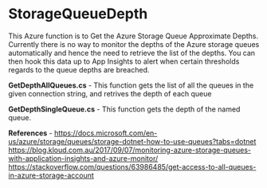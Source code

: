 # StorageQueueDepth

This Azure function is to Get the Azure Storage Queue Approximate Depths. Currently there is no way to monitor the depths of the Azure storage queues automatically and hence the need to retrieve the list of the depths. You can then hook this data up to App Insights to alert when certain thresholds regards to the queue depths are breached.

**GetDepthAllQueues.cs** - This function gets the list of all the queues in the given connection string, and retrives the depth of each queue

**GetDepthSingleQueue.cs** - This function gets the depth of the named queue.

**References** - https://docs.microsoft.com/en-us/azure/storage/queues/storage-dotnet-how-to-use-queues?tabs=dotnet
https://blog.kloud.com.au/2017/09/07/monitoring-azure-storage-queues-with-application-insights-and-azure-monitor/
https://stackoverflow.com/questions/63986485/get-access-to-all-queues-in-azure-storage-account
